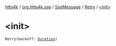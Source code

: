 [http4k](../../../index.md) / [org.http4k.sse](../../index.md) / [SseMessage](../index.md) / [Retry](index.md) / [&lt;init&gt;](./-init-.md)

# &lt;init&gt;

`Retry(backoff: `[`Duration`](https://docs.oracle.com/javase/9/docs/api/java/time/Duration.html)`)`